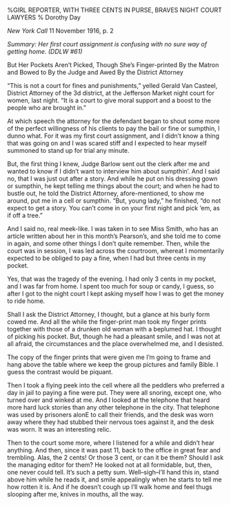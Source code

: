 %GIRL REPORTER, WITH THREE CENTS IN PURSE, BRAVES NIGHT COURT LAWYERS 
% Dorothy Day
*New York Call*  11 November 1916, p. 2
*Summary: Her first court assignment is confusing  with no sure way of getting home.  (DDLW \#61)*
But Her Pockets Aren’t Picked, Though She’s Finger-printed By the Matron and Bowed to By the Judge and Awed By the District Attorney
“This is not a court for fines and punishments,” yelled Gerald Van Casteel, District Attorney of the 3d district, at the Jefferson Market night court for women, last night. “It is a court to give moral support and a boost to the people who are brought in.”
At which speech the attorney for the defendant began to shout some more of the perfect willingness of his clients to pay the bail or fine or sumpthin, I dunno what. For it was my first court assignment, and I didn’t know a thing that was going on and I was scared stiff and I expected to hear myself summoned to stand up for trial any minute.
But, the first thing I knew, Judge Barlow sent out the clerk after me and wanted to know if I didn’t want to interview him about sumpthin’. And I said no, that I was just out after a story. And while he put on his dressing gown or sumpthin, he kept telling me things about the court; and when he had to bustle out, he told the District Attorney, afore-mentioned, to show me around, put me in a cell or sumpthin. “But, young lady,” he finished, “do not expect to get a story. You can’t come in on your first night and pick ‘em, as if off a tree.”
And I said no, real meek-like. I was taken in to see Miss Smith, who has an article written about her in this month’s Pearson’s,  and she told me to come in again, and some other things I don’t quite remember. Then, while the court was in session, I was led across the courtroom, whereat I momentarily expected to be obliged to pay a fine, when I had but three cents in my pocket.
Yes, that was the tragedy of the evening. I had only 3 cents in my pocket, and I was far from home. I spent too much for soup or candy, I guess, so after I got to the night court I kept asking myself how I was to get the money to ride home.
Shall I ask the District Attorney, I thought, but a glance at his burly form cowed me. And all the while the finger-print man took my finger prints together with those of a drunken old woman with a beplumed hat. I thought of picking his pocket. But, though he had a pleasant smile, and I was not at all afraid, the circumstances and the place overwhelmed me, and I desisted.
The copy of the finger prints that were given me I’m going to frame and hang above the table where we keep the group pictures and family Bible. I guess the contrast would be piquant. 
Then I took a flying peek into the cell where all the peddlers who preferred a day in jail to paying a fine were put. They were all snoring, except one, who turned over and winked at me. And I looked at the telephone that heard more hard luck stories than any other telephone in the city. That telephone was used by prisoners alonE to call their friends, and the desk was worn away where they had stubbed their nervous toes against it, and the desk was worn. It was an interesting relic.
Then to the court some more, where I listened for a while and didn’t hear anything. And then, since it was past 11, back to the office in great fear and trembling.  Alas, the 2 cents! Or those 3 cent, or can it be them? Should I ask the managing editor for them? He looked not at all formidable, but, then, one never could tell. It’s such a petty sum. Well–sigh–I’ll hand this in, stand above him while he reads it, and smile appealingly when he starts to tell me how rotten it is. And if he doesn’t cough up I’ll walk home and feel thugs slooping after me, knives in mouths, all the way.